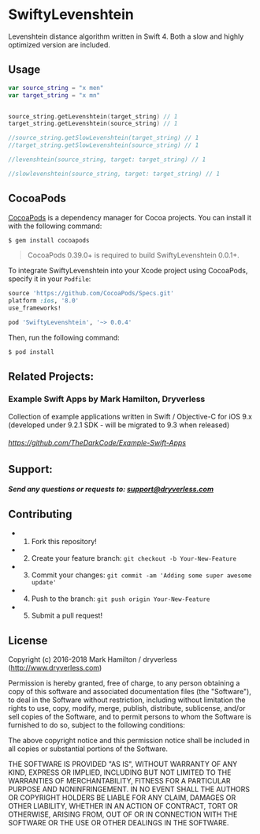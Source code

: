 # SwiftyLevenshtein
Levenshtein distance algorithm written in Swift 4. Both a slow and highly optimized version are included.

## Usage

```swift
var source_string = "x men"
var target_string = "x mn"


source_string.getLevenshtein(target_string) // 1
target_string.getLevenshtein(source_string) // 1

//source_string.getSlowLevenshtein(target_string) // 1
//target_string.getSlowLevenshtein(source_string) // 1

//levenshtein(source_string, target: target_string) // 1

//slowlevenshtein(source_string, target: target_string) // 1
```

## CocoaPods

[CocoaPods](http://cocoapods.org) is a dependency manager for Cocoa projects. You can install it with the following command:

```bash
$ gem install cocoapods
```

> CocoaPods 0.39.0+ is required to build SwiftyLevenshtein 0.0.1+.

To integrate SwiftyLevenshtein into your Xcode project using CocoaPods, specify it in your `Podfile`:

```ruby
source 'https://github.com/CocoaPods/Specs.git'
platform :ios, '8.0'
use_frameworks!

pod 'SwiftyLevenshtein', '~> 0.0.4'
```

Then, run the following command:

```bash
$ pod install
```

## Related Projects:

### Example Swift Apps by Mark Hamilton, Dryverless
Collection of example applications written in Swift / Objective-C for iOS 9.x (developed under 9.2.1 SDK - will be migrated to 9.3 when released)
###### https://github.com/TheDarkCode/Example-Swift-Apps

## Support:

##### Send any questions or requests to: support@dryverless.com

## Contributing

  - 1) Fork this repository!
  - 2) Create your feature branch: ```git checkout -b Your-New-Feature```
  - 3) Commit your changes: ```git commit -am 'Adding some super awesome update'```
  - 4) Push to the branch: ```git push origin Your-New-Feature```
  - 5) Submit a pull request!

## License
Copyright (c) 2016-2018 Mark Hamilton / dryverless (http://www.dryverless.com)

Permission is hereby granted, free of charge, to any person obtaining a copy
of this software and associated documentation files (the "Software"), to deal
in the Software without restriction, including without limitation the rights
to use, copy, modify, merge, publish, distribute, sublicense, and/or sell
copies of the Software, and to permit persons to whom the Software is
furnished to do so, subject to the following conditions:

The above copyright notice and this permission notice shall be included in all
copies or substantial portions of the Software.

THE SOFTWARE IS PROVIDED "AS IS", WITHOUT WARRANTY OF ANY KIND, EXPRESS OR
IMPLIED, INCLUDING BUT NOT LIMITED TO THE WARRANTIES OF MERCHANTABILITY,
FITNESS FOR A PARTICULAR PURPOSE AND NONINFRINGEMENT. IN NO EVENT SHALL THE
AUTHORS OR COPYRIGHT HOLDERS BE LIABLE FOR ANY CLAIM, DAMAGES OR OTHER
LIABILITY, WHETHER IN AN ACTION OF CONTRACT, TORT OR OTHERWISE, ARISING FROM,
OUT OF OR IN CONNECTION WITH THE SOFTWARE OR THE USE OR OTHER DEALINGS IN THE
SOFTWARE.
